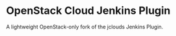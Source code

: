 # OpenStack Cloud Jenkins Plugin

A lightweight OpenStack-only fork of the jclouds Jenkins Plugin.

